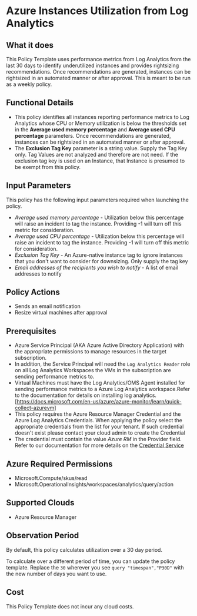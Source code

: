 # Azure Instances Utilization from Log Analytics

## What it does

This Policy Template uses performance metrics from Log Analytics from the last 30 days to identify underutilized instances and provides rightsizing recommendations. Once recommendations are generated, instances can be rightsized in an automated manner or after approval. This is meant to be run as a weekly policy.

## Functional Details

- This policy identifies all instances reporting performance metrics to Log Analytics whose CPU or Memory utilization is below the thresholds set in the **Average used memory percentage** and **Average used CPU percentage** parameters. Once recommendations are generated, instances can be rightsized in an automated manner or after approval.
- The **Exclusion Tag Key** parameter is a string value.  Supply the Tag Key only.  Tag Values are not analyzed and therefore are not need.  If the exclusion tag key is used on an Instance, that Instance is presumed to be exempt from this policy.

## Input Parameters

This policy has the following input parameters required when launching the policy.

- *Average used memory percentage* - Utilization below this percentage will raise an incident to tag the instance. Providing -1 will turn off this metric for consideration.
- *Average used CPU percentage* - Utilization below this percentage will raise an incident to tag the instance. Providing -1 will turn off this metric for consideration.
- *Exclusion Tag Key* - An Azure-native instance tag to ignore instances that you don't want to consider for downsizing. Only supply the tag key
- *Email addresses of the recipients you wish to notify* - A list of email addresses to notify

## Policy Actions

- Sends an email notification
- Resize virtual machines after approval

## Prerequisites

- Azure Service Principal (AKA Azure Active Directory Application) with the appropriate permissions to manage resources in the target subscription.
- In addition, the Service Principal will need the `Log Analytics Reader` role on all Log Analytics Workspaces the VMs in the subscription are sending performance metrics to.
- Virtual Machines must have the Log Analytics/OMS Agent installed for sending performance metrics to a Azure Log Analytics workspace.Refer to the documentation for details on installing log analytics. [https://docs.microsoft.com/en-us/azure/azure-monitor/learn/quick-collect-azurevm]
- This policy requires the Azure Resource Manager Credential and the Azure Log Analytics Credentials. When applying the policy select the appropriate credentials from the list for your tenant. If such credential doesn't exist please contact your cloud admin to create the Credential
- The credential must contain the value *Azure RM* in the Provider field. Refer to our documentation for more details on the [Credential Service](https://docs.rightscale.com/credentials/)

## Azure Required Permissions

- Microsoft.Compute/skus/read
- Microsoft.OperationalInsights/workspaces/analytics/query/action

## Supported Clouds

- Azure Resource Manager

## Observation Period

By default, this policy calculates utilization over a 30 day period.

To calculate over a different period of time, you can update the policy template.
Replace the `30` wherever you see `query "timespan","P30D"` with the new number of days you want to use.

## Cost

This Policy Template does not incur any cloud costs.